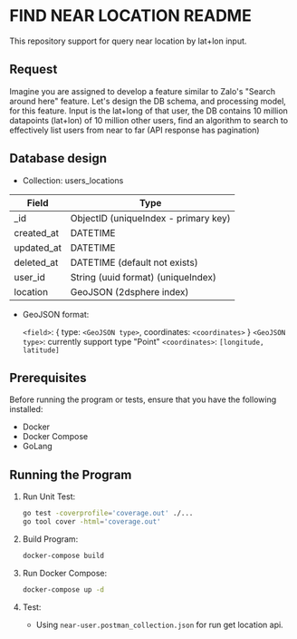 # FIND NEAR LOCATION README

This repository support for query near location by lat+lon input.

## Request

Imagine you are assigned to develop a feature similar to Zalo's "Search around here" feature. Let's design the DB schema, and processing model, for this feature. Input is the lat+long of that user, the DB contains 10 million datapoints (lat+lon) of 10 million other users, find an algorithm to search to effectively list users from near to far (API response has pagination)

## Database design

- Collection: users_locations

| Field        | Type                                 |
|--------------|--------------------------------------|
| _id          | ObjectID (uniqueIndex - primary key) |
| created_at   | DATETIME                             |
| updated_at   | DATETIME                             |
| deleted_at   | DATETIME (default not exists)        |
| user_id      | String (uuid format) (uniqueIndex)   |
| location     | GeoJSON (2dsphere index)             |

- GeoJSON format:

    `<field>`: { type: `<GeoJSON type>`, coordinates: `<coordinates>` }
    `<GeoJSON type>`: currently support type "Point"
    `<coordinates>`: `[longitude, latitude]`

## Prerequisites

Before running the program or tests, ensure that you have the following installed:

- Docker
- Docker Compose
- GoLang

## Running the Program

1. Run Unit Test:

    ```bash
   go test -coverprofile='coverage.out' ./...
   go tool cover -html='coverage.out'
   ```

2. Build Program:

    ```bash
    docker-compose build
    ```

3. Run Docker Compose:

    ```bash
    docker-compose up -d
    ```

4. Test:

    - Using `near-user.postman_collection.json` for run get location api.

